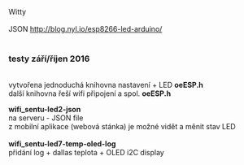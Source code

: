 Witty<br />
<br />
JSON http://blog.nyl.io/esp8266-led-arduino/<br />
<br />
<h3>testy září/říjen 2016</h3><br />
vytvořena jednoduchá knihovna nastavení + LED <b>oeESP.h</b><br />
další knihovna řeší wifi připojení a spol. <b>oeESP.h</b><br />

<b>wifi_sentu-led2-json</b><br />
na serveru - JSON file<br />
z mobilní aplikace (webová stánka) je možné vidět a měnit stav LED<br />
<br />
<b>wifi_sentu-led7-temp-oled-log</b><br />
přidání log + dallas teplota + OLED i2C display<br />
<br />
<br />

